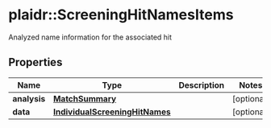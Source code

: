# plaidr::ScreeningHitNamesItems

Analyzed name information for the associated hit

## Properties
Name | Type | Description | Notes
------------ | ------------- | ------------- | -------------
**analysis** | [**MatchSummary**](MatchSummary.md) |  | [optional] 
**data** | [**IndividualScreeningHitNames**](IndividualScreeningHitNames.md) |  | [optional] 


